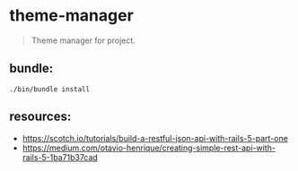 # theme-manager
> Theme manager for project.


## bundle:
```shell
./bin/bundle install
```

## resources:
- https://scotch.io/tutorials/build-a-restful-json-api-with-rails-5-part-one
- https://medium.com/otavio-henrique/creating-simple-rest-api-with-rails-5-1ba71b37cad